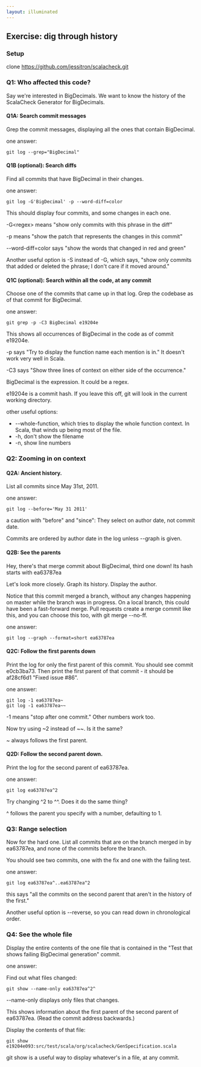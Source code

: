 ```yaml
---
layout: illuminated
---
```


## Exercise: dig through history

### Setup
clone https://github.com/jessitron/scalacheck.git

### Q1: Who affected this code?
Say we're interested in BigDecimals. We want to know
the history of the ScalaCheck Generator for BigDecimals.

#### Q1A: Search commit messages

Grep the commit messages, displaying all the ones that contain
BigDecimal.

one answer:

    git log --grep="BigDecimal"

#### Q1B (optional): Search diffs

Find all commits that have BigDecimal in their changes.

one answer:

    git log -G'BigDecimal' -p --word-diff=color

This should display four commits, and some changes in each one.

-G&lt;regex&gt; means "show only commits with this phrase in the diff"

-p means "show the patch that represents the changes in this commit"

--word-diff=color says "show the words that changed in red and
green"

Another useful option is -S instead of -G, which says, "show only
commits that added or deleted the phrase; I don't care if it moved
around."

#### Q1C (optional): Search within all the code, at any commit

Choose one of the commits that came up in that log. Grep the codebase as
of that commit for BigDecimal.

one answer:

    git grep -p -C3 BigDecimal e19204e

This shows all occurrences of BigDecimal in the code as of commit
e19204e.

-p says "Try to display the function name each mention is in." It
doesn't work very well in Scala.

-C3 says "Show three lines of context on either side of the occurrence."

BigDecimal is the expression. It could be a regex.

e19204e is a commit hash. If you leave this off, git will look in the
current working directory.

other useful options:
* --whole-function, which tries to display the whole function context. In Scala, that winds up being most of the file.
* -h, don't show the filename
* -n, show line numbers

### Q2: Zooming in on context

#### Q2A: Ancient history.
List all commits since May 31st, 2011.

one answer:

    git log --before='May 31 2011'

a caution with "before" and "since": They select on author date, not
commit date.

Commits are ordered by author date in the log unless --graph is given.

#### Q2B: See the parents

Hey, there's that merge commit about BigDecimal, third one down! Its
hash starts with ea63787ea

Let's look more closely. Graph its history. Display the author.

Notice that this commit merged a branch, without any changes happening
on master while the branch was in progress. On a local branch, this
could have been a fast-forward merge. Pull requests create a merge
commit like this, and you can choose this too, with git merge --no-ff.

one answer:

    git log --graph --format=short ea63787ea


#### Q2C: Follow the first parents down

Print the log for only the first parent of this commit. You should see
commit e0cb3ba73. Then print the first parent of that commit - it
should be af28cf6d1 "Fixed issue #86".

one answer:

    git log -1 ea63787ea~
    git log -1 ea63787ea~~

-1 means "stop after one commit." Other numbers work too.

Now try using ~2 instead of ~~. Is it the same?

~ always follows the first parent.

#### Q2D: Follow the second parent down.

Print the log for the second parent of ea63787ea.

one answer:

    git log ea63787ea^2

Try changing ^2 to ^^. Does it do the same thing?

^ follows the parent you specify with a number, defaulting to 1.

### Q3: Range selection

Now for the hard one. List all commits that are on the branch merged in
by ea63787ea, and none of the commits before the branch.

You should see two commits, one with the fix and one with the failing
test.

one answer:

    git log ea63787ea^..ea63787ea^2

this says "all the commits on the second parent that aren't in the
history of the first."

Another useful option is --reverse, so you can read down in
chronological order.

### Q4: See the whole file

Display the entire contents of the one file that is contained in the
"Test that shows failing BigDecimal generation" commit.

one answer:

Find out what files changed:

    git show --name-only ea63787ea^2^

--name-only displays only files that changes.

This shows information about the first parent of the second parent of
ea63787ea. (Read the commit address backwards.)

Display the contents of that file:

    git show e19204e093:src/test/scala/org/scalacheck/GenSpecification.scala

git show is a useful way to display whatever's in a file, at any commit.








